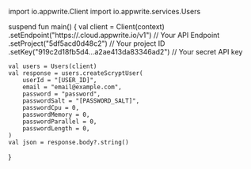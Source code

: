 import io.appwrite.Client
import io.appwrite.services.Users

suspend fun main() {
    val client = Client(context)
      .setEndpoint("https://<REGION>.cloud.appwrite.io/v1") // Your API Endpoint
      .setProject("5df5acd0d48c2") // Your project ID
      .setKey("919c2d18fb5d4...a2ae413da83346ad2") // Your secret API key

    val users = Users(client)
    val response = users.createScryptUser(
        userId = "[USER_ID]",
        email = "email@example.com",
        password = "password",
        passwordSalt = "[PASSWORD_SALT]",
        passwordCpu = 0,
        passwordMemory = 0,
        passwordParallel = 0,
        passwordLength = 0,
    )
    val json = response.body?.string()
}